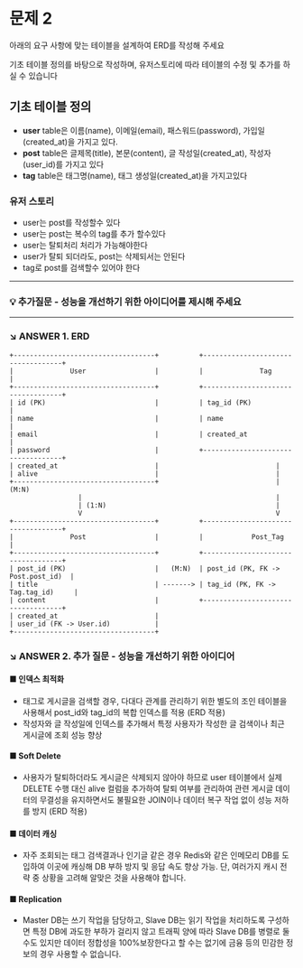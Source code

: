 # 문제 2

아래의 요구 사항에 맞는 테이블을 설계하여 ERD를 작성해 주세요

기초 테이블 정의를 바탕으로 작성하며,
유저스토리에 따라 테이블의 수정 및 추가를 하실 수 있습니다

## 기초 테이블 정의

- **user** table은 이름(name), 이메일(email), 패스워드(password), 가입일(created_at)을 가지고 있다.
- **post** table은 글제목(title), 본문(content), 글 작성일(created_at), 작성자(user_id)를 가지고 있다
- **tag** table은 태그명(name), 태그 생성일(created_at)을 가지고있다

### 유저 스토리

- user는 post를 작성할수 있다
- user는 post는 복수의 tag를 추가 할수있다
- user는 탈퇴처리 처리가 가능해야한다
- user가 탈퇴 되더라도, post는 삭제되서는 안된다
- tag로 post를 검색할수 있어야 한다

---

### 💡 추가질문 - 성능을 개선하기 위한 아이디어를 제시해 주세요

---

### ↘️ ANSWER 1. ERD

```
+-----------------------------------+          +-----------------------------------+
|              User                 |          |              Tag                  |
+-----------------------------------+          +-----------------------------------+
| id (PK)                           |          | tag_id (PK)                       |
| name                              |          | name                              |
| email                             |          | created_at                        |
| password                          |          +-----------------------------------+
| created_at                        |                             |
| alive                             |                             |
+-----------------------------------+                             | (M:N)
                 |                                                |
                 | (1:N)                                          |
                 V                                                V
+-----------------------------------+          +-----------------------------------+
|              Post                 |          |            Post_Tag               |
+-----------------------------------+          +-----------------------------------+
| post_id (PK)                      |   (M:N)  | post_id (PK, FK -> Post.post_id)  |
| title                             | -------> | tag_id (PK, FK -> Tag.tag_id)     |
| content                           |          +-----------------------------------+
| created_at                        |
| user_id (FK -> User.id)           |
+-----------------------------------+

```

### ↘️ ANSWER 2. 추가 질문 - 성능을 개선하기 위한 아이디어

#### ■ 인덱스 최적화

- 태그로 게시글을 검색할 경우, 다대다 관계를 관리하기 위한 별도의 조인 테이블을 사용해서 post_id와 tag_id의 복합 인덱스를 적용 (ERD 적용)
- 작성자와 글 작성일에 인덱스를 추가해서 특정 사용자가 작성한 글 검색이나 최근 게시글에 조회 성능 향상

#### ■ Soft Delete

- 사용자가 탈퇴하더라도 게시글은 삭제되지 않아야 하므로 user 테이블에서 실제 DELETE 수행 대신 alive 컬럼을 추가하여 탈퇴 여부를 관리하여 관련 게시글 데이터의 무결성을 유지하면서도 불필요한 JOIN이나 데이터 복구 작업 없이 성능 저하를 방지 (ERD 적용)

#### ■ 데이터 캐싱

- 자주 조회되는 태그 검색결과나 인기글 같은 경우 Redis와 같은 인메모리 DB를 도입하여 이곳에 캐싱해 DB 부하 방지 및 응답 속도 향상 가능. 단, 여러가지 캐시 전략 중 상황을 고려해 알맞은 것을 사용해야 합니다.

#### ■ Replication

- Master DB는 쓰기 작업을 담당하고, Slave DB는 읽기 작업을 처리하도록 구성하면 특정 DB에 과도한 부하가 걸리지 않고 트래픽 양에 따라 Slave DB를 병렬로 둘 수도 있지만 데이터 정합성을 100%보장한다고 할 수는 없기에 금융 등의 민감한 정보의 경우 사용할 수 없습니다.
